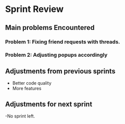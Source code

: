# Sprint Review

## Main problems  Encountered

### Problem 1: Fixing friend requests with threads.

### Problem 2: Adjusting popups accordingly

## Adjustments from previous sprints
  - Better code quality
  - More features

## Adjustments for next sprint
  -No sprint left.